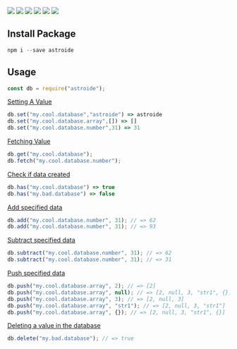[![](https://travis-ci.com/astroidejs/astroide.svg?branch=master)](https://github.com/astroidejs/astroide) [![](https://img.shields.io/npm/v/astroide.svg?maxAge=3600)](https://github.com/astroidejs/astroide) [![](https://img.shields.io/npm/dt/astroide.svg?maxAge=3600)](https://github.com/astroidejs/astroide) [![](https://status.david-dm.org/gh/astroidejs/astroide.svg)](https://github.com/Umut-Ozkan/astroide) [![](https://status.david-dm.org/gh/astroidejs/astroide.svg?type=dev)](https://github.com/astroidejs/astroide) [![](https://nodei.co/npm/astroide.png?downloads=true&stars=true)](https://github.com/astroidejs/astroide)

## Install Package

```js
npm i --save astroide
```

## Usage

```js
const db = require("astroide");
```

[Setting A Value](https://lodash.com/docs/4.17.15#set)

```js
db.set("my.cool.database","astroide") => astroide
db.set("my.cool.database.array",[]) => []
db.set("my.cool.database.number",31) => 31
```

[Fetching Value](https://lodash.com/docs/4.17.15#get)

```js
db.get("my.cool.database");
db.fetch("my.cool.database.number");
```

[Check if data created](https://lodash.com/docs/4.17.15#has)

```js
db.has("my.cool.database") => true
db.has("my.bad.database") => false
```

[Add specified data](https://developer.mozilla.org/en-US/docs/Web/JavaScript/Reference/Operators/Addition_assignment)

```js
db.add("my.cool.database.number", 31); // => 62
db.add("my.cool.database.number", 31); // => 93
```

[Subtract specified data](https://developer.mozilla.org/en-US/docs/Web/JavaScript/Reference/Operators/Subtraction_assignment)

```js
db.subtract("my.cool.database.number", 31); // => 62
db.subtract("my.cool.database.number", 31); // => 31
```

[Push specified data](https://developer.mozilla.org/en-US/docs/Web/JavaScript/Reference/Global_Objects/Array/push)

```js
db.push("my.cool.database.array", 2); // => [2]
db.push("my.cool.database.array", null); // => [2, null, 3, "str1", {}]
db.push("my.cool.database.array", 3); // => [2, null, 3]
db.push("my.cool.database.array", "str1"); // => [2, null, 3, "str1"]
db.push("my.cool.database.array", {}); // => [2, null, 3, "str1", {}]
```

[Deleting a value in the database](https://lodash.com/docs/4.17.15#unset)

```js
db.delete("my.bad.database"); // => true
```

